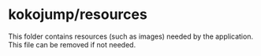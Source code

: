 # kokojump/resources

This folder contains resources (such as images) needed by the application. This file can
be removed if not needed.
